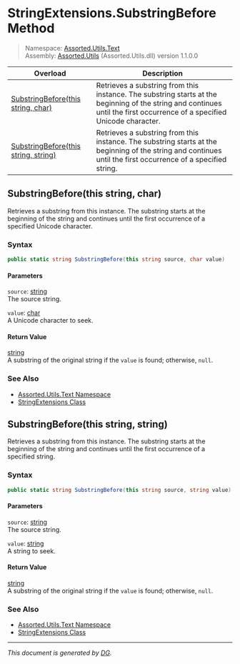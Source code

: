 ﻿# StringExtensions.SubstringBefore Method

> Namespace: [Assorted.Utils.Text](index.md#assortedutilstext-namespace)\
> Assembly: [Assorted.Utils](index.md) (Assorted.Utils.dll) version 1.1.0.0

Overload | Description
--- | ---
[SubstringBefore(this string, char)](Assorted.Utils.Text.StringExtensions.SubstringBefore.md#substringbeforethis-string-char) | Retrieves a substring from this instance. The substring starts at the beginning of the string and continues until the first occurrence of a specified Unicode character.
[SubstringBefore(this string, string)](Assorted.Utils.Text.StringExtensions.SubstringBefore.md#substringbeforethis-string-string) | Retrieves a substring from this instance. The substring starts at the beginning of the string and continues until the first occurrence of a specified string.

## SubstringBefore(this string, char)

Retrieves a substring from this instance. The substring starts at the beginning of the string and continues until the first occurrence of a specified Unicode character.

### Syntax

```csharp
public static string SubstringBefore(this string source, char value)
```

#### Parameters

`source`: [string](https://docs.microsoft.com/en-us/dotnet/api/system.string)\
The source string.

`value`: [char](https://docs.microsoft.com/en-us/dotnet/api/system.char)\
A Unicode character to seek.

#### Return Value

[string](https://docs.microsoft.com/en-us/dotnet/api/system.string)\
A substring of the original string if the `value` is found; otherwise, `null`.

### See Also

- [Assorted.Utils.Text Namespace](index.md#assortedutilstext-namespace)
- [StringExtensions Class](Assorted.Utils.Text.StringExtensions.md)

## SubstringBefore(this string, string)

Retrieves a substring from this instance. The substring starts at the beginning of the string and continues until the first occurrence of a specified string.

### Syntax

```csharp
public static string SubstringBefore(this string source, string value)
```

#### Parameters

`source`: [string](https://docs.microsoft.com/en-us/dotnet/api/system.string)\
The source string.

`value`: [string](https://docs.microsoft.com/en-us/dotnet/api/system.string)\
A string to seek.

#### Return Value

[string](https://docs.microsoft.com/en-us/dotnet/api/system.string)\
A substring of the original string if the `value` is found; otherwise, `null`.

### See Also

- [Assorted.Utils.Text Namespace](index.md#assortedutilstext-namespace)
- [StringExtensions Class](Assorted.Utils.Text.StringExtensions.md)

---

_This document is generated by [DG](https://github.com/Khojasteh/dg)._
